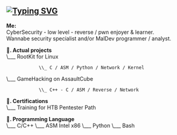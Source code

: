 ## [![Typing SVG](https://readme-typing-svg.demolab.com?font=Fira+Code&duration=4000&pause=1000&color=10F719&width=435&lines=hey%2C+c'est+4dorable+%3A3;losing+my+mind+%3A3)](https://git.io/typing-svg)

**Me:**  
CyberSecurity - low level - reverse / pwn enjoyer & learner.   
Wannabe security specialist and/or MalDev programmer / analyst.  



**🌱. Actual projects**  
\\___ RootKit for Linux   

                \\_ C / ASM / Python / Network / Kernel
\\___ GameHacking on AssaultCube    

                \\_ C++ - C / ASM / Reverse / Network  

  

**🌱. Certifications**   
\\___ Training for HTB Pentester Path  



**🌱. Programming Language**  
\\___ C/C++
\\___ ASM Intel x86
\\___ Python
\\___ Bash

<!--
**4dorable/4dorable** is a ✨ _special_ ✨ repository because its `README.md` (this file) appears on your GitHub profile.

Here are some ideas to get you started:

- 🔭 I’m currently working on ...
- 🌱 I’m currently learning ...
- 👯 I’m looking to collaborate on ...
- 🤔 I’m looking for help with ...
- 💬 Ask me about ...
- 📫 How to reach me: ...
- 😄 Pronouns: ...
- ⚡ Fun fact: ...
-->
